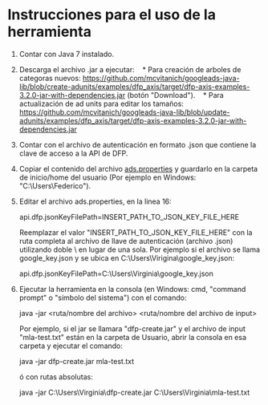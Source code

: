 Instrucciones para el uso de la herramienta
===========================================================

1. Contar con Java 7 instalado.
2. Descarga el archivo .jar a ejecutar:
    * Para creación de arboles de categoras nuevos: https://github.com/mcvitanich/googleads-java-lib/blob/create-adunits/examples/dfp_axis/target/dfp-axis-examples-3.2.0-jar-with-dependencies.jar (botón "Download").
    * Para actualización de ad units para editar los tamaños: https://github.com/mcvitanich/googleads-java-lib/blob/update-adunits/examples/dfp_axis/target/dfp-axis-examples-3.2.0-jar-with-dependencies.jar
2. Contar con el archivo de autenticación en formato .json que contiene la clave de acceso a la API de DFP.
3. Copiar el contenido del archivo [ads.properties](https://github.com/mcvitanich/googleads-java-lib/blob/create-adunits/examples/dfp_axis/src/main/resources/ads.properties) y guardarlo en la carpeta de inicio/home del usuario (Por ejemplo en Windows: "C:\Users\Federico").
4. Editar el archivo ads.properties, en la linea 16:

    api.dfp.jsonKeyFilePath=INSERT_PATH_TO_JSON_KEY_FILE_HERE

    Reemplazar el valor "INSERT_PATH_TO_JSON_KEY_FILE_HERE" con la ruta completa al archivo de llave de autenticación (archivo .json) utilizando doble \ en lugar de una sola.
    Por ejemplo si el archivo se llama google_key.json y se ubica en C:\Users\Virigina\google_key.json:

    api.dfp.jsonKeyFilePath=C:\\Users\\Virginia\\google_key.json

5. Ejecutar la herramienta en la consola (en Windows: cmd, "command prompt" o "símbolo del sistema") con el comando:

    java -jar <ruta/nombre del archivo> <ruta/nombre del archivo de input>

    Por ejemplo, si el jar se llamara "dfp-create.jar" y el archivo de input "mla-test.txt" están en la carpeta de Usuario, abrir la consola en esa carpeta y ejecutar el comando:

    java -jar dfp-create.jar mla-test.txt

    ó con rutas absolutas:

    java -jar C:\Users\Virginia\dfp-create.jar C:\Users\Virginia\mla-test.txt
